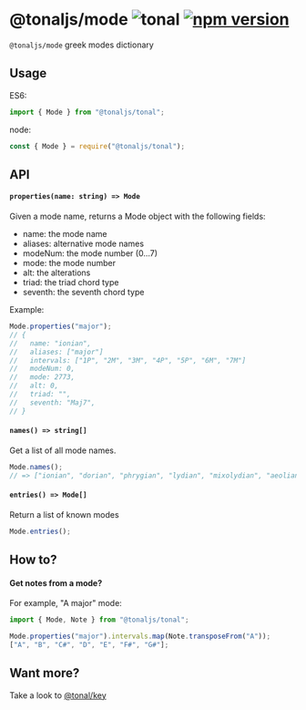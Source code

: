 # @tonaljs/mode ![tonal](https://img.shields.io/badge/@tonaljs-mode-yellow.svg?style=flat-square) [![npm version](https://img.shields.io/npm/v/@tonaljs/mode.svg?style=flat-square)](https://www.npmjs.com/package/@tonaljs/mode)

`@tonaljs/mode` greek modes dictionary

## Usage

ES6:

```js
import { Mode } from "@tonaljs/tonal";
```

node:

```js
const { Mode } = require("@tonaljs/tonal");
```

## API

#### `properties(name: string) => Mode`

Given a mode name, returns a Mode object with the following fields:

- name: the mode name
- aliases: alternative mode names
- modeNum: the mode number (0...7)
- mode: the mode number
- alt: the alterations
- triad: the triad chord type
- seventh: the seventh chord type

Example:

```js
Mode.properties("major");
// {
//   name: "ionian",
//   aliases: ["major"]
//   intervals: ["1P", "2M", "3M", "4P", "5P", "6M", "7M"]
//   modeNum: 0,
//   mode: 2773,
//   alt: 0,
//   triad: "",
//   seventh: "Maj7",
// }
```

#### `names() => string[]`

Get a list of all mode names.

```js
Mode.names();
// => ["ionian", "dorian", "phrygian", "lydian", "mixolydian", "aeolian", "locrian"];
```

#### `entries() => Mode[]`

Return a list of known modes

```js
Mode.entries();
```

## How to?

#### Get notes from a mode?

For example, "A major" mode:

```js
import { Mode, Note } from "@tonaljs/tonal";

Mode.properties("major").intervals.map(Note.transposeFrom("A"));
["A", "B", "C#", "D", "E", "F#", "G#"];
```

## Want more?

Take a look to [@tonal/key](/packages/key)

